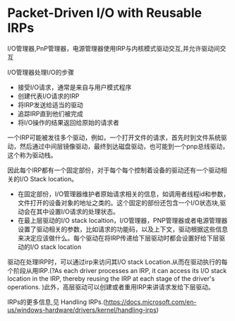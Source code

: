 # Packet-Driven I/O with Reusable IRPs
I/O管理器,PnP管理器，电源管理器使用IRP与内核模式驱动交互,并允许驱动间交互

I/O管理器处理I/O的步骤
+ 接受I/O请求，通常是来自与用户模式程序
+ 创建代表I/O请求的IRP
+ 将IRP发送给适当的驱动
+ 追踪IRP直到他们被完成
+ 将I/O操作的结果返回给原始的请求者

一个IRP可能被发往多个驱动，例如，一个打开文件的请求，首先时到文件系统驱动，然后通过中间层镜像驱动，最终到达磁盘驱动，也可能到一个pnp总线驱动，这个称为驱动栈。

因此每个IRP都有一个固定部份，对于每个每个控制着设备的驱动还有一个驱动相关的I/O Stack location。
+ 在固定部份，I/O管理器维护者原始请求相关的信息，如调用者线程id和参数，文件打开的设备对象的地址之类的。这个固定的部份还包含一个I/O状态块,驱动会在其中设置I/O请求的处理状态。
+ 在最上层驱动的I/O stack localtion，I/O管理器，PNP管理器或者电源管理器设置了驱动相关的参数，比如请求的功能码，以及上下文，驱动根据这些信息来决定应该做什么。每个驱动在将IRP传递给下层驱动时都会设置好给下层驱动的I/O stack location 

驱动在处理IRP时，可以通过irp来访问其I/O stack Location.从而在驱动执行的每个阶段从用IRP.(?As each driver processes an IRP, it can access its I/O stack location in the IRP, thereby reusing the IRP at each stage of the driver's operations. )此外，高层驱动可以创建或者重用IRP来讲请求发给下层驱动。


IRPs的更多信息,见 Handling IRPs.(https://docs.microsoft.com/en-us/windows-hardware/drivers/kernel/handling-irps)